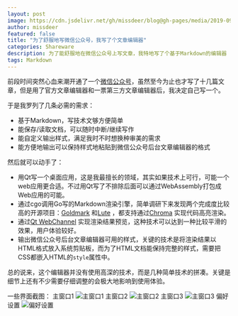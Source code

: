 ```yaml
---
layout: post
image: https://cdn.jsdelivr.net/gh/missdeer/blog@gh-pages/media/2019-09-17/mainwindow1.png
author: missdeer
featured: false
title: "为了舒服地写微信公众号，我写了个文章编辑器"
categories: Shareware
description: 为了能舒服地在微信公众号上写文章，我特地写了个基于Markdown的编辑器
tags: Markdown
---
```


前段时间突然心血来潮开通了一个[微信公众号](../../08/new-wechat-mp/)，虽然至今为止也才写了十几篇文章，但是用了官方文章编辑器和一票第三方文章编辑器后，我决定自己写一个。

于是我罗列了几条必需的需求：

- 基于Markdown，写技术文够方便简单
- 能保存/读取文档，可以随时中断/继续写作
- 能自定义输出样式，满足我时不时想换种审美的需求
- 能方便地输出可以保持样式地粘贴到微信公众号后台文章编辑器的格式

然后就可以动手了：

- 用Qt写一个桌面应用，这是我最擅长的领域，其实如果技术上可行，可能一个web应用更合适。不过用Qt写了不排除后面可以通过WebAssembly打包成Web应用的可能。
- 通过cgo调用Go写的Markdown渲染引擎，简单调研下来发现两个完成度比较高的开源项目：[Goldmark](08/new-wechat-mp/) 和[Lute](08/new-wechat-mp/) ，都支持通过[Chroma](https://github.com/alecthomas/chroma) 实现代码高亮渲染。
- 通过[Qt WebChannel](https://doc.qt.io/qt-5/qtwebchannel-index.html) 实现渲染结果预览，这种技术可以达到一种比较平滑的效果，用户体验较好。
- 输出微信公众号后台文章编辑器可用的样式，关键的技术是将渲染结果以HTML格式放入系统剪贴板，而为了HTML文档能保持完整的样式，需要把CSS都嵌入HTML的`style`属性中。

总的说来，这个编辑器并没有使用高深的技术，而是几种简单技术的拼凑。关键是细节上还有不少需要仔细调整的会极大地影响到使用体验。

一些界面截图：
主窗口1
![主窗口1](https://cdn.jsdelivr.net/gh/missdeer/blog@gh-pages/media/2019-09-17/mainwindow1.png)
主窗口2
![主窗口2](https://cdn.jsdelivr.net/gh/missdeer/blog@gh-pages/media/2019-09-17/mainwindow2.png)
主窗口3
![主窗口3](https://cdn.jsdelivr.net/gh/missdeer/blog@gh-pages/media/2019-09-17/mainwindow3.png)
偏好设置
![偏好设置](https://cdn.jsdelivr.net/gh/missdeer/blog@gh-pages/media/2019-09-17/preference.png)